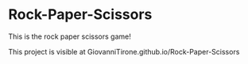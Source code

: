 # Rock-Paper-Scissors

This is the rock paper scissors game!

This project is visible at GiovanniTirone.github.io/Rock-Paper-Scissors

